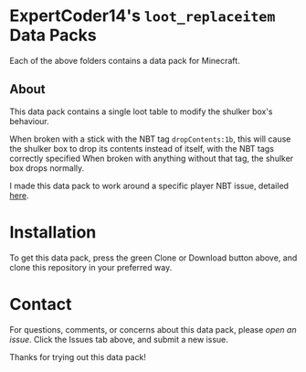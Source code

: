 # ExpertCoder14's `loot_replaceitem` Data Packs #
Each of the above folders contains a data pack for Minecraft.
## About ##
This data pack contains a single loot table to modify the shulker box's behaviour.

When broken with a stick with the NBT tag `dropContents:1b`, this will cause the shulker box to drop its contents instead of itself, with the NBT tags correctly specified When broken with anything without that tag, the shulker box drops normally.

I made this data pack to work around a specific player NBT issue, detailed [here](https://gaming.stackexchange.com/q/376895/250180).
# Installation #
To get this data pack, press the green Clone or Download button above, and clone this repository in your preferred way.

# Contact #
For questions, comments, or concerns about this data pack, please *open an issue*. Click the Issues tab above, and submit a new issue.

Thanks for trying out this data pack!
